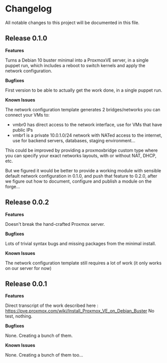 # Changelog

All notable changes to this project will be documented in this file.

## Release 0.1.0

**Features**

Turns a Debian 10 buster minimal into a ProxmoxVE server, in a single puppet run, which includes a reboot to switch kernels and apply the network configuration.

**Bugfixes**

First version to be able to actually get the work done, in a single puppet run.

**Known Issues**

The network configuration template generates 2 bridges/networks you can connect your VMs to:

- vmbr0 has direct access to the network interface, use for VMs that have public IPs
- vmbr1 is a private 10.0.1.0/24 network with NATed access to the internet, use for backend servers, databases, staging environment...

This could be improved by providing a proxmoxbridge custom type where you can specify your exact networks layouts, with or without NAT, DHCP, etc.

But we figured it would be better to provide a working module with sensible default network configuration in 0.1.0, and push that feature to 0.2.0, after we figure out how to document, configure and publish a module on the forge...

## Release 0.0.2

**Features**

Doesn't break the hand-crafted Proxmox server.

**Bugfixes**

Lots of trivial syntax bugs and missing packages from the minimal install.

**Known Issues**

The network configuration template still requires a lot of work (it only works on our server for now)


## Release 0.0.1

**Features**

Direct transcript of the work described here : https://pve.proxmox.com/wiki/Install_Proxmox_VE_on_Debian_Buster
No test, nothing.

**Bugfixes**

None. Creating a bunch of them.

**Known Issues**

None. Creating a bunch of them too...